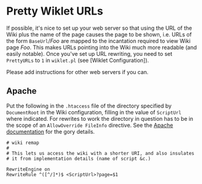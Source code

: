 # Pretty Wiklet URLs

If possible, it's nice to set up your web server so that using the URL of the Wiki plus the name of the page causes the page to be shown, i.e. URLs of the form `BaseUrl`/_Foo_ are mapped to the incantation required to view Wiki page _Foo_. This makes URLs pointing into the Wiki much more readable (and easily notable). Once you've set up URL rewriting, you need to set `PrettyURLs` to `1` in `wiklet.pl` (see [Wiklet Configuration]).

Please add instructions for other web servers if you can.

## Apache

Put the following in the `.htaccess` file of the directory specified by `DocumentRoot` in the Wiki configuration, filling in the value of `ScriptUrl` where indicated. For rewrites to work the directory in question has to be in the scope of an `AllowOverride FileInfo` directive. See the [Apache documentation](https://httpd.apache.org/) for the gory details.

```
# wiki remap
#
# This lets us access the wiki with a shorter URI, and also insulates
# it from implementation details (name of script &c.)

RewriteEngine on
RewriteRule ^([^/]*)$ <ScriptUrl>?page=$1
```
